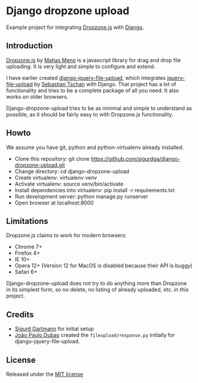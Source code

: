 Django dropzone upload
======================

Example project for integrating [Dropzone.js](http://www.dropzonejs.com) with
[Django](https://www.djangoproject.com/).

Introduction
------------

[Dropzone.js](http://www.dropzonejs.com) by [Matias
Meno](https://github.com/enyo) is a javascript library for drag and drop file
uploading. It is very light and simple to configure and extend.

I have earlier created
[django-jquery-file-upload](https://github.com/sigurdga/django-jquery-file-upload),
which integrates [jquery-file-upload](https://github.com/blueimp/jquery-file-upload) by
[Sebastian Tschan](https://github.com/blueimp) with Django. That project has a
lot of functionality and tries to be a complete package of all you need. It also works on older browsers.

Django-dropzone-upload tries to be as minimal and simple to understand as
possible, as it should be fairly easy to with Dropzone.js functionality.

Howto
-----

We assume you have git, python and python-virtualenv already installed.

* Clone this repository: git clone https://github.com/sigurdga/django-dropzone-upload.git
* Change directory: cd django-dropzone-upload
* Create virtualenv: virtualenv venv
* Activate virtualenv: source venv/bin/activate
* Install dependencies into virtualenv: pip install -r requirements.txt
* Run development server: python manage.py runserver
* Open browser at localhost:8000

Limitations
-----------

Dropzone.js claims to work for modern browsers:

* Chrome 7+
* Firefox 4+
* IE 10+
* Opera 12+ (Version 12 for MacOS is disabled because their API is buggy)
* Safari 6+

Django-dropzone-upload does not try to do anything more than Dropzone in
its simplest form, so no delete, no listing of already uploaded, etc. in this
project.

Credits
-------

* [Sigurd Gartmann](https://github.com/sigurdga) for initial setup
* [João Paulo Dubas](https://github.com/joaodubas) created the `fileupload/response.py` initially for django-jquery-file-upload.

License
-------

Released under the [MIT license](https://github.com/sigurdga/django-dropzone-upload/blob/master/LICENSE)
